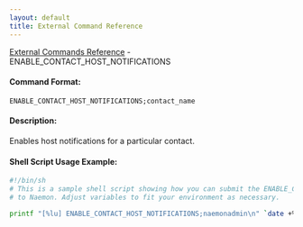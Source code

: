 ```yaml
---
layout: default
title: External Command Reference
---
```


<!--
************************************************
* AUTO GENERATED PAGE - USE ./update SCRIPT
************************************************
-->

<span class="glyphicon glyphicon-arrow-up"></span><a href="index.html"> External Commands Reference</a> - ENABLE_CONTACT_HOST_NOTIFICATIONS<br>

#### Command Format:

`ENABLE_CONTACT_HOST_NOTIFICATIONS;contact_name`

#### Description:

Enables host notifications for a particular contact.

#### Shell Script Usage Example:

```sh
#!/bin/sh
# This is a sample shell script showing how you can submit the ENABLE_CONTACT_HOST_NOTIFICATIONS command
# to Naemon. Adjust variables to fit your environment as necessary.

printf "[%lu] ENABLE_CONTACT_HOST_NOTIFICATIONS;naemonadmin\n" `date +%s` > /var/lib/naemon/naemon.cmd
```
